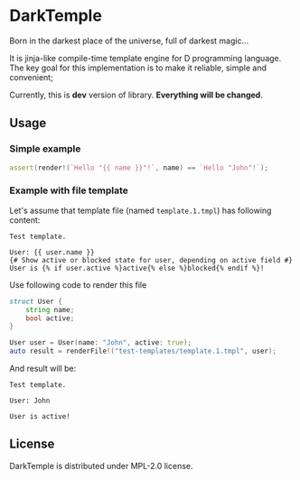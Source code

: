 # DarkTemple

Born in the darkest place of the universe, full of darkest magic...

It is jinja-like compile-time template engine for D programming language.
The key goal for this implementation is to make it reliable, simple and convenient;

Currently, this is **dev** version of library.
**Everything will be changed**.


## Usage

### Simple example

```d
assert(render!(`Hello "{{ name }}"!`, name) == `Hello "John"!`);
```

### Example with file template

Let's assume that template file (named `template.1.tmpl`) has following content:

```
Test template.

User: {{ user.name }}
{# Show active or blocked state for user, depending on active field #}
User is {% if user.active %}active{% else %}blocked{% endif %}!
```

Use following code to render this file

```d
struct User {
    string name;
    bool active;
}

User user = User(name: "John", active: true);
auto result = renderFile!("test-templates/template.1.tmpl", user);
```

And result will be:

```
Test template.

User: John

User is active!
```

## License

DarkTemple is distributed under MPL-2.0 license.
